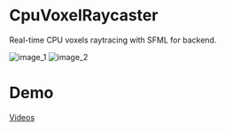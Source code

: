 # CpuVoxelRaycaster

Real-time CPU voxels raytracing with SFML for backend.

![image_1](https://github.com/johnBuffer/CpuVoxelRaycaster/blob/master/res/demo_1.bmp)
![image_2](https://github.com/johnBuffer/CpuVoxelRaycaster/blob/master/res/demo_2.bmp)

# Demo

[Videos](https://www.youtube.com/playlist?list=PLPiMlUuvmixACj5Ff0ky3G9pFF52pNJQS)

